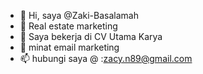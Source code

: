 - 👋 Hi, saya @Zaki-Basalamah
- 👀  Real estate marketing
- 🌱 Saya bekerja di CV Utama Karya
- 💞️ minat email marketing
- 📫 hubungi saya @ :zacy.n89@gmail.com 


